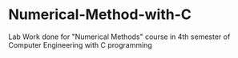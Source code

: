 # Numerical-Method-with-C
Lab Work done for "Numerical Methods" course in 4th semester of Computer Engineering with C programming
